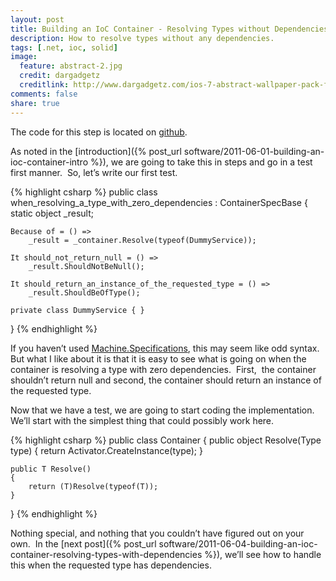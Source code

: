 ```yaml
---
layout: post
title: Building an IoC Container - Resolving Types without Dependencies
description: How to resolve types without any dependencies.
tags: [.net, ioc, solid]
image:
  feature: abstract-2.jpg
  credit: dargadgetz
  creditlink: http://www.dargadgetz.com/ios-7-abstract-wallpaper-pack-for-iphone-5-and-ipod-touch-retina/
comments: false
share: true
---
```


The code for this step is located on [github](https://github.com/craiggwilson/presentations/tree/master/BuildYourOwnIoC/code/Stage%201%20-%20No%20Dependencies).

As noted in the [introduction]({% post_url software/2011-06-01-building-an-ioc-container-intro %}), we are going to take this in steps and go in a test first manner.  So, let’s write our first test.

{% highlight csharp %}
public class when_resolving_a_type_with_zero_dependencies : ContainerSpecBase
{
    static object _result;

    Because of = () =>
        _result = _container.Resolve(typeof(DummyService));

    It should_not_return_null = () =>
        _result.ShouldNotBeNull();

    It should_return_an_instance_of_the_requested_type = () =>
        _result.ShouldBeOfType();

    private class DummyService { }
}
{% endhighlight %}

If you haven’t used [Machine.Specifications](https://github.com/machine/machine.specifications), this may seem like odd syntax.  But what I like about it is that it is easy to see what is going on when the container is resolving a type with zero dependencies.  First,  the container shouldn’t return null and second, the container should return an instance of the requested type.

Now that we have a test, we are going to start coding the implementation.  We’ll start with the simplest thing that could possibly work here.

{% highlight csharp %}
public class Container
{
    public object Resolve(Type type)
    {
        return Activator.CreateInstance(type);
    }

    public T Resolve()
    {
        return (T)Resolve(typeof(T));
    }
}
{% endhighlight %}

Nothing special, and nothing that you couldn’t have figured out on your own.  In the [next post]({% post_url software/2011-06-04-building-an-ioc-container-resolving-types-with-dependencies %}), we’ll see how to handle this when the requested type has dependencies.